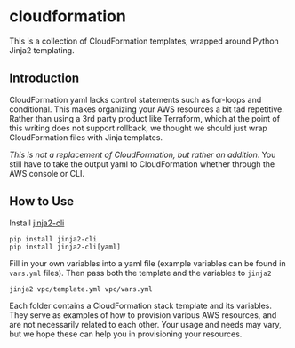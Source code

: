 # cloudformation

This is a collection of CloudFormation templates, wrapped around Python Jinja2 templating.

## Introduction

CloudFormation yaml lacks control statements such as for-loops and conditional.
This makes organizing your AWS resources a bit tad repetitive.
Rather than using a 3rd party product like Terraform, which at the point of this writing does not support rollback, we thought we should just wrap CloudFormation files with Jinja templates.

*This is not a replacement of CloudFormation, but rather an addition*.
You still have to take the output yaml to CloudFormation whether through the AWS console or CLI.

## How to Use

Install [jinja2-cli](https://github.com/nholuongut/jinja2-cli)

    pip install jinja2-cli
    pip install jinja2-cli[yaml]

Fill in your own variables into a yaml file (example variables can be found in `vars.yml` files).
Then pass both the template and the variables to `jinja2`

    jinja2 vpc/template.yml vpc/vars.yml

Each folder contains a CloudFormation stack template and its variables.
They serve as examples of how to provision various AWS resources, and are not necessarily related to each other.
Your usage and needs may vary, but we hope these can help you in provisioning your resources.
